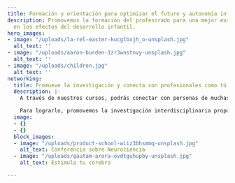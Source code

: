 ```yaml
---
title: Formación y orientación para optimizar el futuro y autonomía infantil
description: Promovemos la formación del profesorado para una mejor evaluación e intervención
  en los efectos del desarrollo infantil.
hero_images:
- image: "/uploads/la-rel-easter-kucglbxjh_o-unsplash.jpg"
  alt_text: ''
- image: "/uploads/aaron-burden-1zr3wnstnvy-unsplash.jpg"
  alt_text: ''
- image: "/uploads/children.jpg"
  alt_text: ''
networking:
  title: Promueve la investigación y conecta con profesionales como tú
  description: |-
    A través de nuestros cursos, podrás conectar con personas de muchas partes del mundo que comparten la misma pasión que tú por investigar, aprender y compartir conocimiento.

    Para lograrlo, promovemos la investigación interdisciplinaria proponiendo e innovando metodologías para posibilitar el óptimo desarrollo infantil.
  image:
  - {}
  - {}
  block_images:
  - image: "/uploads/product-school-wiiz3bhsmmq-unsplash.jpg"
    alt_text: Conferencia sobre Neurociencia
  - image: "/uploads/gautam-arora-ovdtguhupby-unsplash.jpg"
    alt_text: Estimula tu cerebro

---
```

